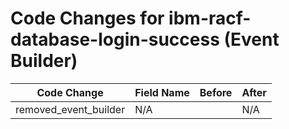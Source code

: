 # Code Changes for ibm-racf-database-login-success (Event Builder)

| Code Change | Field Name | Before | After |
|-------------|------------|--------|-------|
| removed_event_builder | N/A |  | N/A |